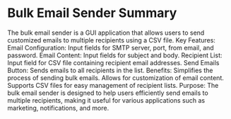 # Bulk Email Sender Summary

The bulk email sender is a GUI application that allows users to send customized emails to multiple recipients using a CSV file.
Key Features:
Email Configuration: Input fields for SMTP server, port, from email, and password.
Email Content: Input fields for subject and body.
Recipient List: Input field for CSV file containing recipient email addresses.
Send Emails Button: Sends emails to all recipients in the list.
Benefits:
Simplifies the process of sending bulk emails.
Allows for customization of email content.
Supports CSV files for easy management of recipient lists.
Purpose:
The bulk email sender is designed to help users efficiently send emails to multiple recipients, making it useful for various applications such as marketing, notifications, and more.
